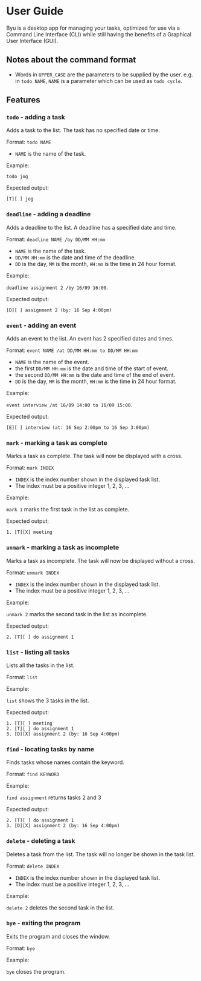 # User Guide

Byu is a desktop app for managing your tasks, optimized for use via a Command Line Interface (CLI) while still having the benefits of a Graphical User Interface (GUI).

## Notes about the command format

- Words in `UPPER_CASE` are the parameters to be supplied by the user.
  e.g. in `todo NAME`, `NAME` is a parameter which can be used as `todo cycle`.

## Features

### `todo` - adding a task

Adds a task to the list. The task has no specified date or time.

Format: `todo NAME`

- `NAME` is the name of the task.

Example: 

`todo jog`

Expected output:

```
[T][ ] jog
```
### `deadline` - adding a deadline

Adds a deadline to the list. A deadline has a specified date and time.

Format: `deadline NAME /by DD/MM HH:mm`

- `NAME` is the name of the task.
- `DD/MM HH:mm` is the date and time of the deadline.
- `DD` is the day, `MM` is the month, `HH:mm` is the time in 24 hour format.

Example: 

`deadline assignment 2 /by 16/09 16:00`.

Expected output:

```
[D][ ] assignment 2 (by: 16 Sep 4:00pm)
```

### `event` - adding an event

Adds an event to the list. An event has 2 specified dates and times.

Format: `event NAME /at DD/MM HH:mm to DD/MM HH:mm`

- `NAME` is the name of the event.
- the first `DD/MM HH:mm` is the date and time of the start of event.
- the second `DD/MM HH:mm` is the date and time of the end of event.
- `DD` is the day, `MM` is the month, `HH:mm` is the time in 24 hour format.

Example: 

`event interview /at 16/09 14:00 to 16/09 15:00`.

Expected output:

```
[E][ ] interview (at: 16 Sep 2:00pm to 16 Sep 3:00pm)
```

### `mark` - marking a task as complete

Marks a task as complete. The task will now be displayed with a cross.  

Format: `mark INDEX`

- `INDEX` is the index number shown in the displayed task list.
- The index must be a positive integer 1, 2, 3, ...

Example: 

`mark 1` marks the first task in the list as complete.

Expected output:

```
1. [T][X] meeting
```

### `unmark` - marking a task as incomplete

Marks a task as incomplete. The task will now be displayed without a cross.  

Format: `unmark INDEX`

- `INDEX` is the index number shown in the displayed task list.
- The index must be a positive integer 1, 2, 3, ...

Example: 

`unmark 2` marks the second task in the list as incomplete.

Expected output:

```
2. [T][ ] do assignment 1
```

### `list` - listing all tasks

Lists all the tasks in the list.

Format: `list`

Example: 

`list` shows the 3 tasks in the list.

Expected output:

```
1. [T][ ] meeting
2. [T][ ] do assignment 1
3. [D][X] assignment 2 (by: 16 Sep 4:00pm)
```

### `find` - locating tasks by name

Finds tasks whose names contain the keyword.

Format: `find KEYWORD`

Example: 

`find assignment` returns tasks 2 and 3

Expected output:

```
2. [T][ ] do assignment 1
3. [D][X] assignment 2 (by: 16 Sep 4:00pm)
```

### `delete` - deleting a task

Deletes a task from the list. The task will no longer be shown in the task list.

Format: `delete INDEX`

- `INDEX` is the index number shown in the displayed task list.
- The index must be a positive integer 1, 2, 3, ...

Example: 

`delete 2` deletes the second task in the list.

### `bye` - exiting the program

Exits the program and closes the window.

Format: `bye`

Example: 

`bye` closes the program.
